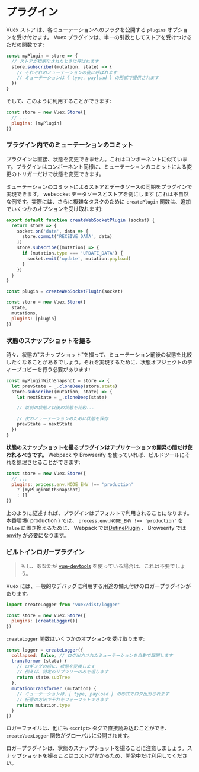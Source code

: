# プラグイン

Vuex ストア は、各ミューテーションへのフックを公開する `plugins` オプションを受け付けます。 Vuex プラグインは、単一の引数としてストアを受けつけるただの関数です:

``` js
const myPlugin = store => {
  // ストアが初期化されたときに呼ばれます
  store.subscribe((mutation, state) => {
    // それぞれのミューテーションの後に呼ばれます
    // ミューテーションは { type, payload } の形式で提供されます
  })
}
```

そして、このように利用することができます:

``` js
const store = new Vuex.Store({
  // ...
  plugins: [myPlugin]
})
```

### プラグイン内でのミューテーションのコミット

プラグインは直接、状態を変更できません。これはコンポーネントに似ています。プラグインはコンポーネント同様に、ミューテーションのコミットによる変更のトリガーだけで状態を変更できます。

ミューテーションのコミットによるストアとデータソースの同期をプラグインで実現できます。 websocket データソースとストアを例にします (これは不自然な例です。実際には、さらに複雑なタスクのために `createPlugin` 関数は、追加でいくつかのオプションを受け取れます):

``` js
export default function createWebSocketPlugin (socket) {
  return store => {
    socket.on('data', data => {
      store.commit('RECEIVE_DATA', data)
    })
    store.subscribe((mutation) => {
      if (mutation.type === 'UPDATE_DATA') {
        socket.emit('update', mutation.payload)
      }
    })
  }
}
```

``` js
const plugin = createWebSocketPlugin(socket)

const store = new Vuex.Store({
  state,
  mutations,
  plugins: [plugin]
})
```

### 状態のスナップショットを撮る

時々、状態の"スナップショット"を撮って、ミューテーション前後の状態を比較したくなることがあるでしょう。それを実現するために、状態オブジェクトのディープコピーを行う必要があります:

``` js
const myPluginWithSnapshot = store => {
  let prevState = _.cloneDeep(store.state)
  store.subscribe((mutation, state) => {
    let nextState = _.cloneDeep(state)

    // 以前の状態と以後の状態を比較...

    // 次のミューテーションのために状態を保存
    prevState = nextState
  })
}
```

**状態のスナップショットを撮るプラグインはアプリケーションの開発の間だけ使われるべきです。**  Webpack や Browserify を使っていれば、ビルドツールにそれを処理させることができます:

``` js
const store = new Vuex.Store({
  // ...
  plugins: process.env.NODE_ENV !== 'production'
    ? [myPluginWithSnapshot]
    : []
})
```

上のように記述すれば、プラグインはデフォルトで利用されることになります。本番環境( production ) では、 `process.env.NODE_ENV !== 'production'` を `false` に置き換えるために、 Webpack では[DefinePlugin](https://webpack.github.io/docs/list-of-plugins.html#defineplugin) 、 Browserify では[envify](https://github.com/hughsk/envify) が必要になります。

### ビルトインロガープラグイン

> もし、あなたが [vue-devtools](https://github.com/vuejs/vue-devtools) を使っている場合は、これは不要でしょう。

Vuex には、一般的なデバッグに利用する用途の備え付けのロガープラグインがあります。

```js
import createLogger from 'vuex/dist/logger'

const store = new Vuex.Store({
  plugins: [createLogger()]
})
```

`createLogger` 関数はいくつかのオプションを受け取ります:

``` js
const logger = createLogger({
  collapsed: false, // ログ出力されたミューテーションを自動で展開します
  transformer (state) {
    // ロギングの前に、状態を変換します
    // 例えば、特定のサブツリーのみを返します
    return state.subTree
  },
  mutationTransformer (mutation) {
    // ミューテーションは、{ type, payload } の形式でログ出力されます
    // 任意の方法でそれをフォーマットできます
    return mutation.type
  }
})
```

ロガーファイルは、他にも `<script>` タグで直接読み込むことができ、`createVuexLogger` 関数がグローバルに公開されます。

ロガープラグインは、状態のスナップショットを撮ることに注意しましょう。スナップショットを撮ることはコストがかかるため、開発中だけ利用してください。
